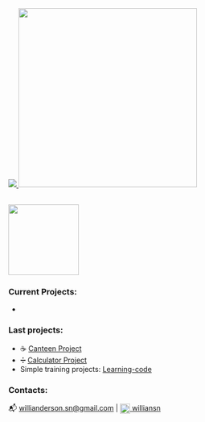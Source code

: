   
 <div align="rigth">
  <a href="https://github.com/Willian1661">
     <img src="https://github-readme-stats.vercel.app/api?username=Willian1661&count_private=true&show_icons=true&hide_border=true&theme=dracula" />    
     <img src="https://github-readme-stats.vercel.app/api/top-langs/?username=Willian1661&layout=compact&hide_border=true&theme=dracula" width="355" />
  </a>
  <p align="rigth"><br>
    <img src="https://skillicons.dev/icons?i=git,react,nodejs,javascript"  width="140"/>
  </p>

 </div>
    
### Current Projects:
- 

### Last projects:
- :coffee: <a href="https://github.com/Willian1661/Canteen-Project">Canteen Project</a>
- :heavy_division_sign: <a href="https://github.com/Willian1661/calculate_project">Calculator Project</a>
- Simple training projects: <a href="https://github.com/Willian1661/learning-code/tree/master">Learning-code</a>

### Contacts:
:mailbox_with_mail: willianderson.sn@gmail.com | <a href="https://www.linkedin.com/in/williansn/" target="blank"><img align="center" src="https://skillicons.dev/icons?i=linkedin" title="send a message :)" alt="Linkedin" width="20"/>  williansn</a>

